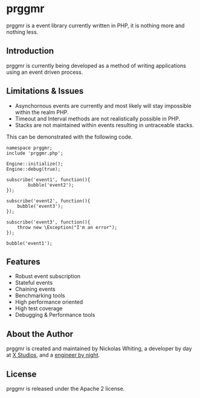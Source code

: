 # prggmr

prggmr is a event library currently written in PHP, it is nothing more and nothing less.

## Introduction

prggmr is currently being developed as a method of writing applications using an event driven process.

## Limitations & Issues

* Asynchornous events are currently and most likely will stay impossible within the realm PHP.
* Timeout and Interval methods are not realistically possible in PHP.
* Stacks are not maintained within events resulting in untraceable stacks.

This can be demonstrated with the following code.

    namespace prggmr;
    include 'prggmr.php';
    
    Engine::initialize();
    Engine::debug(true);
    
    subscribe('event1', function(){
            bubble('event2');
    });
    
    subscribe('event2', function(){
        bubble('event3');
    });
    
    subscribe('event3', function(){
        throw new \Exception("I'm an error");
    });
    
    bubble('event1');


## Features

* Robust event subscription
* Stateful events
* Chaining events
* Benchmarking tools
* High performance oriented
* High test coverage
* Debugging & Performance tools

## About the Author

prggmr is created and maintained by Nickolas Whiting, a developer by day at [X Studios](http://www.xstudiosinc.com), and a [engineer by night](http://github.com/nwhitingx).

## License

prggmr is released under the Apache 2 license.